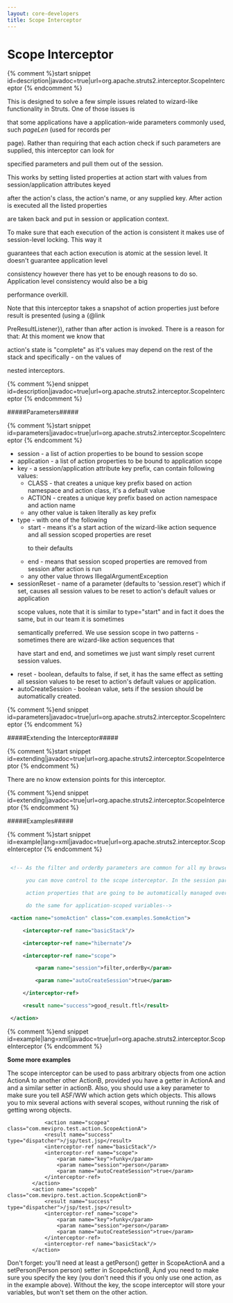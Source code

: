 ```yaml
---
layout: core-developers
title: Scope Interceptor
---
```


# Scope Interceptor



{% comment %}start snippet id=description|javadoc=true|url=org.apache.struts2.interceptor.ScopeInterceptor {% endcomment %}
<p> <p>
 This is designed to solve a few simple issues related to wizard-like functionality in Struts. One of those issues is
 that some applications have a application-wide parameters commonly used, such <i>pageLen</i> (used for records per
 page). Rather than requiring that each action check if such parameters are supplied, this interceptor can look for
 specified parameters and pull them out of the session.
 </p>

 <p>This works by setting listed properties at action start with values from session/application attributes keyed
 after the action's class, the action's name, or any supplied key. After action is executed all the listed properties
 are taken back and put in session or application context.
 </p>

 <p>To make sure that each execution of the action is consistent it makes use of session-level locking. This way it
 guarantees that each action execution is atomic at the session level. It doesn't guarantee application level
 consistency however there has yet to be enough reasons to do so. Application level consistency would also be a big
 performance overkill.
 </p>

 <p>Note that this interceptor takes a snapshot of action properties just before result is presented (using a {@link
 PreResultListener}), rather than after action is invoked. There is a reason for that: At this moment we know that
 action's state is "complete" as it's values may depend on the rest of the stack and specifically - on the values of
 nested interceptors.
 </p>
</p>
{% comment %}end snippet id=description|javadoc=true|url=org.apache.struts2.interceptor.ScopeInterceptor {% endcomment %}

#####Parameters#####



{% comment %}start snippet id=parameters|javadoc=true|url=org.apache.struts2.interceptor.ScopeInterceptor {% endcomment %}
<p>
 <ul>

 <li>session - a list of action properties to be bound to session scope</li>

 <li>application - a list of action properties to be bound to application scope</li>

 <li>key - a session/application attribute key prefix, can contain following values:

 <ul>

 <li>CLASS - that creates a unique key prefix based on action namespace and action class, it's a default value</li>

 <li>ACTION - creates a unique key prefix based on action namespace and action name</li>

 <li>any other value is taken literally as key prefix</li>

 </ul>
 </li>
 <li>type - with one of the following

 <ul>

 <li>start - means it's a start action of the wizard-like action sequence and all session scoped properties are reset
 to their defaults</li>

 <li>end - means that session scoped properties are removed from session after action is run</li>

 <li>any other value throws IllegalArgumentException</li>

 </ul>
 </li>

 <li>sessionReset - name of a parameter (defaults to 'session.reset') which if set, causes all session values to be reset to action's default values or application
 scope values, note that it is similar to type="start" and in fact it does the same, but in our team it is sometimes
 semantically preferred. We use session scope in two patterns - sometimes there are wizard-like action sequences that
 have start and end, and sometimes we just want simply reset current session values.</li>

 <li>reset - boolean, defaults to false, if set, it has the same effect as setting all session values to be reset to action's default values or application.</li>

 <li>autoCreateSession - boolean value, sets if the session should be automatically created.</li>
 </ul>
</p>
{% comment %}end snippet id=parameters|javadoc=true|url=org.apache.struts2.interceptor.ScopeInterceptor {% endcomment %}

#####Extending the Interceptor#####



{% comment %}start snippet id=extending|javadoc=true|url=org.apache.struts2.interceptor.ScopeInterceptor {% endcomment %}
<p>
 <p>There are no know extension points for this interceptor.</p>
</p>
{% comment %}end snippet id=extending|javadoc=true|url=org.apache.struts2.interceptor.ScopeInterceptor {% endcomment %}

#####Examples#####



{% comment %}start snippet id=example|lang=xml|javadoc=true|url=org.apache.struts2.interceptor.ScopeInterceptor {% endcomment %}

```xml
 <!-- As the filter and orderBy parameters are common for all my browse-type actions,
      you can move control to the scope interceptor. In the session parameter you can list
      action properties that are going to be automatically managed over session. You can
      do the same for application-scoped variables-->
 <action name="someAction" class="com.examples.SomeAction">
     <interceptor-ref name="basicStack"/>
     <interceptor-ref name="hibernate"/>
     <interceptor-ref name="scope">
         <param name="session">filter,orderBy</param>
         <param name="autoCreateSession">true</param>
     </interceptor-ref>
     <result name="success">good_result.ftl</result>
 </action>
```

{% comment %}end snippet id=example|lang=xml|javadoc=true|url=org.apache.struts2.interceptor.ScopeInterceptor {% endcomment %}

__Some more examples__

The scope interceptor can be used to pass arbitrary objects from one action ActionA to another other ActionB, provided you have a getter in ActionA and and a similar setter in actionB\. Also, you should use a key parameter to make sure you tell ASF/WW which action gets which objects\. This allows you to mix several actions with several scopes, without running the risk of getting wrong objects\.


~~~~~~~
    		<action name="scopea" class="com.mevipro.test.action.ScopeActionA">
			<result name="success" type="dispatcher">/jsp/test.jsp</result>
			<interceptor-ref name="basicStack"/>
			<interceptor-ref name="scope">
				<param name="key">funky</param>
        		<param name="session">person</param>
        		<param name="autoCreateSession">true</param>
    		</interceptor-ref>
		</action>
		<action name="scopeb" class="com.mevipro.test.action.ScopeActionB">
			<result name="success" type="dispatcher">/jsp/test.jsp</result>
			<interceptor-ref name="scope">
				<param name="key">funky</param>
        		<param name="session">person</param>
        		<param name="autoCreateSession">true</param>
    		</interceptor-ref>
			<interceptor-ref name="basicStack"/>
		</action>

~~~~~~~

Don't forget: you'll need at least a getPerson() getter in ScopeActionA and a setPerson(Person person) setter in ScopeActionB, Ã¡nd you need to make sure you specify the key (you don't need this if you only use one action, as in the example above)\. Without the key, the scope interceptor will store your variables, but won't set them on the other action\.
